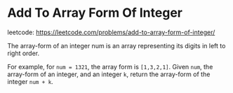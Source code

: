# Add To Array Form Of Integer
leetcode: https://leetcode.com/problems/add-to-array-form-of-integer/

The array-form of an integer num is an array representing its digits in left to right order.

For example, for ```num = 1321```, the array form is ```[1,3,2,1]```.
Given ```num```, the array-form of an integer, and an integer ```k```, return the array-form of the integer ```num + k```.